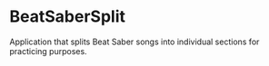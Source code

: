 # BeatSaberSplit
Application that splits Beat Saber songs into individual sections for practicing purposes.
